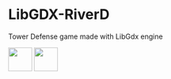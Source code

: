 # LibGDX-RiverD
Tower Defense game made with LibGdx engine

<img src="https://raw.githubusercontent.com/RobertKoziolek/LibGDX-RiverD/screenshots/screen1.jpg" width="48"> 

<img src="https://raw.githubusercontent.com/RobertKoziolek/LibGDX-RiverD/screenshots/screen2.jpg" width="48">  
